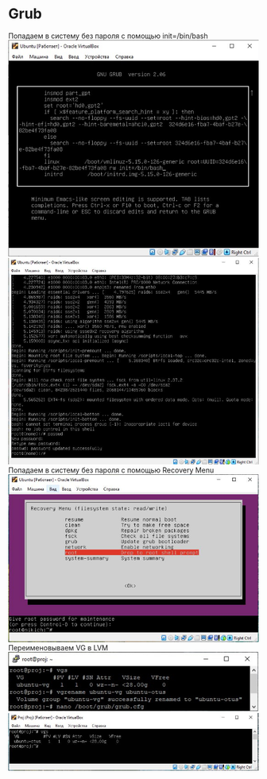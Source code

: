 # Grub
Попадаем в систему без пароля с помощью init=/bin/bash
![Image alt](https://github.com/NikPuskov/Grub/blob/main/grub1.jpg)
![Image alt](https://github.com/NikPuskov/Grub/blob/main/grub2.jpg)
Попадаем в систему без пароля с помощью Recovery Menu
![Image alt](https://github.com/NikPuskov/Grub/blob/main/grub3.jpg)
Переименовываем VG в LVM
![Image alt](https://github.com/NikPuskov/Grub/blob/main/grub4.jpg)
![Image alt](https://github.com/NikPuskov/Grub/blob/main/grub5.jpg)
